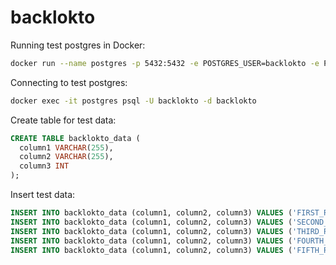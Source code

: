 # backlokto

Running test postgres in Docker:

```bash
docker run --name postgres -p 5432:5432 -e POSTGRES_USER=backlokto -e POSTGRES_PASSWORD=qwerty -e POSTGRES_DB=backlokto -d postgres
```

Connecting to test postgres:

```bash
docker exec -it postgres psql -U backlokto -d backlokto
```

Create table for test data:

```sql
CREATE TABLE backlokto_data (
  column1 VARCHAR(255),
  column2 VARCHAR(255),
  column3 INT
); 
```

Insert test data:

```sql
INSERT INTO backlokto_data (column1, column2, column3) VALUES ('FIRST_ROW_1', 'FIRST_ROW_2', 10);
INSERT INTO backlokto_data (column1, column2, column3) VALUES ('SECOND_ROW_1', 'SECOND_ROW_2', 15);
INSERT INTO backlokto_data (column1, column2, column3) VALUES ('THIRD_ROW_1', 'THIRD_ROW_2', 20);
INSERT INTO backlokto_data (column1, column2, column3) VALUES ('FOURTH_ROW_1', 'FOURTH_ROW_2', 25);
INSERT INTO backlokto_data (column1, column2, column3) VALUES ('FIFTH_ROW_1', 'FIFTH_ROW_2', 30); 
```